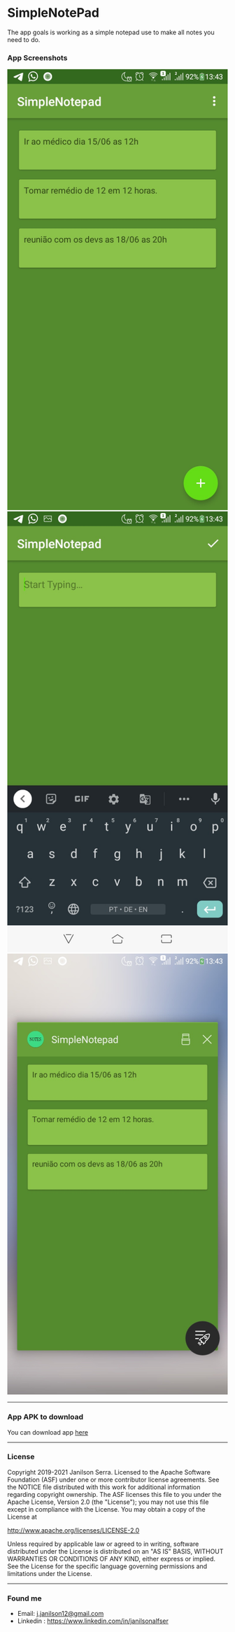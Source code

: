 # SimpleNotePad
The app goals is working as a simple notepad use to make all notes you need to do.
### App Screenshots
![noteList](./screenshots/notelist.jpeg)
![noteList](./screenshots/typeview.jpeg)
![noteList](./screenshots/roundicon.jpeg)

---
### App APK to download

You can download app [here](./exemple/app-debug.apk)

---
### License

Copyright 2019-2021 Janilson Serra.
Licensed to the Apache Software Foundation (ASF) under one or more contributor
license agreements.  See the NOTICE file distributed with this work for
additional information regarding copyright ownership.  The ASF licenses this
file to you under the Apache License, Version 2.0 (the "License"); you may not
use this file except in compliance with the License.  You may obtain a copy of
the License at

http://www.apache.org/licenses/LICENSE-2.0

Unless required by applicable law or agreed to in writing, software
distributed under the License is distributed on an "AS IS" BASIS, WITHOUT
WARRANTIES OR CONDITIONS OF ANY KIND, either express or implied.  See the
License for the specific language governing permissions and limitations under
the License.

---

### Found me

- Email: j.janilson12@gmail.com
- Linkedin : https://www.linkedin.com/in/janilsonalfser
 